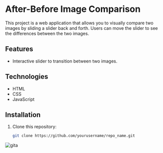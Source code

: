 # After-Before Image Comparison

This project is a web application that allows you to visually compare two images by sliding a slider back and forth. Users can move the slider to see the differences between the two images.

## Features

- Interactive slider to transition between two images.


## Technologies

- HTML
- CSS
- JavaScript

## Installation

1. Clone this repository:
   ```bash
   git clone https://github.com/yourusername/repo_name.git


![gita](https://github.com/user-attachments/assets/28b25705-ebc9-4942-81d6-b15c08ed5912)
